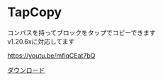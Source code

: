 # TapCopy
コンパスを持ってブロックをタップでコピーできます  
v1.20.6xに対応してます  
  
https://youtu.be/mfiqCEat7bQ
  
[ダウンロード](https://github.com/tutinoko2048/TapCopy/releases)
